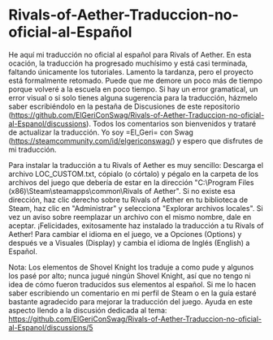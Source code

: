 # Rivals-of-Aether-Traduccion-no-oficial-al-Español

He aquí mi traducción no oficial al español para Rivals of Aether. En esta ocación, la traducción ha progresado muchísimo y está casi terminada, faltando únicamente los tutoriales. Lamento la tardanza, pero el proyecto está formalmente retomado. Puede que me demore un poco más de tiempo porque volveré a la escuela en poco tiempo.
Si hay un error gramatical, un error visual o si solo tienes alguna sugerencia para la traducción, házmelo saber escribiéndolo en la pestaña de Discusiones de este repositorio (https://github.com/ElGeriConSwag/Rivals-of-Aether-Traduccion-no-oficial-al-Espanol/discussions). Todos los comentarios son bienvenidos y trataré de actualizar la traducción.
Yo soy =El_Geri= con Swag (https://steamcommunity.com/id/elgericonswag/) y espero que disfrutes de mi traducción.

Para instalar la traducción a tu Rivals of Aether es muy sencillo: Descarga el archivo LOC_CUSTOM.txt, cópialo (o córtalo) y pégalo en la carpeta de los archivos del juego que debería de estar en la dirección "C:\Program Files (x86)\Steam\steamapps\common\Rivals of Aether". Si no existe esa dirección, haz clic derecho sobre tu Rivals of Aether en tu biblioteca de Steam, haz clic en "Administrar" y selecciona "Explorar archivos locales".
Si vez un aviso sobre reemplazar un archivo con el mismo nombre, dale en aceptar. ¡Felicidades, exitosamente haz instalado la traducción a tu Rivals of Aether! Para cambiar el idioma en el juego, ve a Opciones (Options) y después ve a Visuales (Display) y cambia el idioma de Inglés (English) a Español.

Nota: Los elementos de Shovel Knight los traduje a como pude y algunos los pasé por alto; nunca jugué ningún Shovel Knight, así que no tengo ni idea de cómo fueron traducidos sus elementos al español. Si me lo hacen saber escribiendo un comentario en mi perfil de Steam o en la guía estaré bastante agradecido para mejorar la traducción del juego. Ayuda en este aspecto llendo a la discusión dedicada al tema: https://github.com/ElGeriConSwag/Rivals-of-Aether-Traduccion-no-oficial-al-Espanol/discussions/5
